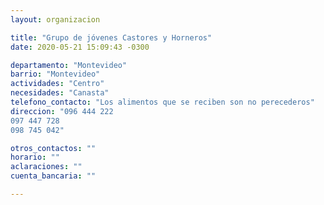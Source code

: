 ```yaml
---
layout: organizacion

title: "Grupo de jóvenes Castores y Horneros"
date: 2020-05-21 15:09:43 -0300

departamento: "Montevideo"
barrio: "Montevideo"
actividades: "Centro"
necesidades: "Canasta"
telefono_contacto: "Los alimentos que se reciben son no perecederos"
direccion: "096 444 222 
097 447 728 
098 745 042"

otros_contactos: ""
horario: ""
aclaraciones: ""
cuenta_bancaria: ""

---
```

